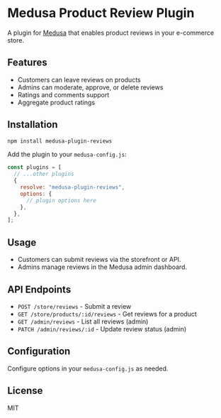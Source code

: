 # Medusa Product Review Plugin

A plugin for [Medusa](https://medusajs.com/) that enables product reviews in your e-commerce store.

## Features

- Customers can leave reviews on products
- Admins can moderate, approve, or delete reviews
- Ratings and comments support
- Aggregate product ratings

## Installation

```bash
npm install medusa-plugin-reviews
```

Add the plugin to your `medusa-config.js`:

```js
const plugins = [
  // ...other plugins
  {
    resolve: "medusa-plugin-reviews",
    options: {
      // plugin options here
    },
  },
];
```

## Usage

- Customers can submit reviews via the storefront or API.
- Admins manage reviews in the Medusa admin dashboard.

## API Endpoints

- `POST /store/reviews` - Submit a review
- `GET /store/products/:id/reviews` - Get reviews for a product
- `GET /admin/reviews` - List all reviews (admin)
- `PATCH /admin/reviews/:id` - Update review status (admin)

## Configuration

Configure options in your `medusa-config.js` as needed.

## License

MIT
